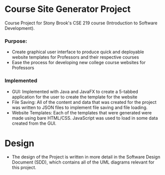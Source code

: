 # Course Site Generator Project
Course Project for Stony Brook's CSE 219 course (Introduction to Software Development).

### Purpose:
- Create graphical user interface to produce quick and deployable website templates for Professors and their respective courses
- Ease the process for developing new college course websites for Professors

### Implemented
- GUI: Implemented with Java and JavaFX to create a 5-tabbed application for the user to create the template for the website
- File Saving: All of the content and data that was created for the project was written to JSON files to implement file saving and file loading.
- Website Templates: Each of the templates that were generated were made using bare HTML/CSS. JavaScript was used to load in some data created from the GUI.

# Design
- The design of the Project is written in more detail in the Software Design Document (SDD), which contains all of the UML diagrams relevant for this project. 
